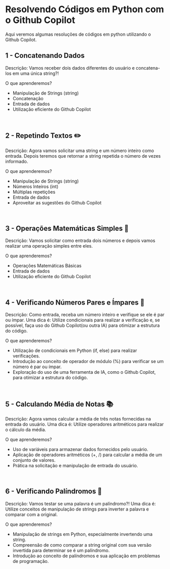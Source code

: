# Resolvendo Códigos em Python com o Github Copilot

Aqui veremos algumas resoluções de códigos em python utilizando o Github Copilot.


## 1 - Concatenando Dados 

Descrição:
Vamos receber dois dados diferentes do usuário e concatena-los em uma única string?! 

O que aprenderemos?

* Manipulação de Strings (string)
* Concatenação
* Entrada de dados
* Utilização eficiente do Github Copilot

<br>

## 2 - Repetindo Textos ✏️

Descrição:
Agora vamos solicitar uma string e um número inteiro como entrada. Depois teremos que retornar a string repetida o número de vezes informado. 

O que aprenderemos?

* Manipulação de Strings (string)
* Números Inteiros (int)
* Múltiplas repetições
* Entrada de dados
* Aproveitar as sugestões do Github Copilot

<br>

## 3 - Operações Matemáticas Simples 📐

Descrição:
Vamos solicitar como entrada dois números e depois vamos realizar uma operação simples entre eles.

O que aprenderemos?

* Operações Matemáticas Básicas
* Entrada de dados
* Utilização eficiente do Github Copilot

<br>

## 4 - Verificando Números Pares e Ímpares 🧮

Descrição: Como entrada, receba um número inteiro e verifique se ele é par ou ímpar. 
Uma dica é: Utilize condicionais para realizar a verificação e, se possível, faça uso do Github Copilot(ou outra IA) para otimizar a estrutura do código.

O que aprenderemos?
* Utilização de condicionais em Python (if, else) para realizar verificações.
* Introdução ao conceito de operador de módulo (%) para verificar se um número é par ou ímpar.
* Exploração do uso de uma ferramenta de IA, como o Github Copilot, para otimizar a estrutura do código.


<br>

## 5 - Calculando Média de Notas 📚

Descrição: Agora vamos calcular a média de três notas fornecidas na entrada do usuário. 
Uma dica é: Utilize operadores aritméticos para realizar o cálculo da média.

O que aprenderemos?
* Uso de variáveis para armazenar dados fornecidos pelo usuário.
* Aplicação de operadores aritméticos (+, /) para calcular a média de um conjunto de valores.
* Prática na solicitação e manipulação de entrada do usuário.

<br>

## 6 - Verificando Palíndromos 🔄

Descrição: Vamos testar se uma palavra é um palíndromo?! 
Uma dica é: Utilize conceitos de manipulação de strings para inverter a palavra e comparar com a original.

O que aprenderemos?
* Manipulação de strings em Python, especialmente invertendo uma string.
* Compreensão de como comparar a string original com sua versão invertida para determinar se é um palíndromo.
* Introdução ao conceito de palíndromos e sua aplicação em problemas de programação.
